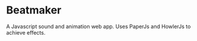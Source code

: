 # Beatmaker

A Javascript sound and animation web app. Uses PaperJs and HowlerJs to achieve effects.
